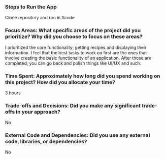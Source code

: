 ### Steps to Run the App
Clone repository and run in Xcode

### Focus Areas: What specific areas of the project did you prioritize? Why did you choose to focus on these areas?
I prioritized the core functionality; getting recipes and displaying their information. I feel that the 
best tasks to work on first are the ones that involve creating the basic functionality of an application.
After those are completed, you can go back and polish things like UI/UX and such.

### Time Spent: Approximately how long did you spend working on this project? How did you allocate your time?
3 hours

### Trade-offs and Decisions: Did you make any significant trade-offs in your approach?
No

### External Code and Dependencies: Did you use any external code, libraries, or dependencies?
No
